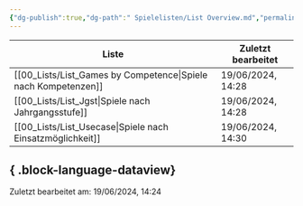 ```yaml
---
{"dg-publish":true,"dg-path":" Spielelisten/List Overview.md","permalink":"/spielelisten/list-overview/","title":"Listenübersicht","pinned":true,"noteIcon":"2"}
---
```


| Liste                                                             | Zuletzt bearbeitet |
| ----------------------------------------------------------------- | ------------------ |
| [[00_Lists/List_Games by Competence\|Spiele nach Kompetenzen]] | 19/06/2024, 14:28  |
| [[00_Lists/List_Jgst\|Spiele nach Jahrgangsstufe]]             | 19/06/2024, 14:28  |
| [[00_Lists/List_Usecase\|Spiele nach Einsatzmöglichkeit]]      | 19/06/2024, 14:30  |

{ .block-language-dataview}
---
Zuletzt bearbeitet am: 19/06/2024, 14:24